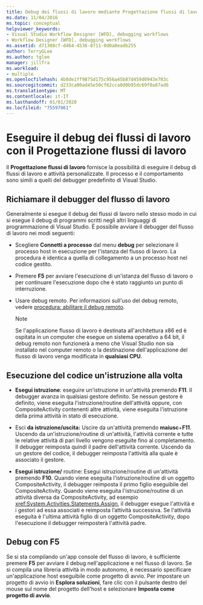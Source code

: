 ```yaml
---
title: Debug dei flussi di lavoro mediante Progettazione flussi di lavoro
ms.date: 11/04/2016
ms.topic: conceptual
helpviewer_keywords:
- Visual Studio Workflow Designer [WFD], debugging workflows
- Workflow Designer [WFD], debugging workflows
ms.assetid: d71308cf-d464-4536-8711-0d0a8eadb255
author: TerryGLee
ms.author: tglee
manager: jillfra
ms.workload:
- multiple
ms.openlocfilehash: 4b8de1ff9875d175c956a45b87d459d0943e783c
ms.sourcegitcommit: d233ca00ad45e50cf62cca0d0b95dc69f0a87ad6
ms.translationtype: MT
ms.contentlocale: it-IT
ms.lasthandoff: 01/01/2020
ms.locfileid: "75597061"
---
```

# <a name="debug-workflows-with-the-workflow-designer"></a>Eseguire il debug dei flussi di lavoro con il Progettazione flussi di lavoro

Il **Progettazione flussi di lavoro** fornisce la possibilità di eseguire il debug di flussi di lavoro e attività personalizzate. Il processo e il comportamento sono simili a quelli del debugger predefinito di Visual Studio.

## <a name="invoke-the-workflow-debugger"></a>Richiamare il debugger del flusso di lavoro

Generalmente si esegue il debug dei flussi di lavoro nello stesso modo in cui si esegue il debug di programmi scritti negli altri linguaggi di programmazione di Visual Studio. È possibile avviare il debugger del flusso di lavoro nei modi seguenti:

- Scegliere **Connetti a processo** dal menu **debug** per selezionare il processo host in esecuzione per l'istanza del flusso di lavoro. La procedura è identica a quella di collegamento a un processo host nel codice gestito.

- Premere **F5** per avviare l'esecuzione di un'istanza del flusso di lavoro o per continuare l'esecuzione dopo che è stato raggiunto un punto di interruzione.

- Usare debug remoto. Per informazioni sull'uso del debug remoto, vedere [procedura: abilitare il debug remoto](/previous-versions/visualstudio/visual-studio-2010/febz73k0(v=vs.100)).

   > [!NOTE]
   > Se l'applicazione flusso di lavoro è destinata all'architettura x86 ed è ospitata in un computer che esegue un sistema operativo a 64 bit, il debug remoto non funzionerà a meno che Visual Studio non sia installato nel computer remoto o la destinazione dell'applicazione del flusso di lavoro venga modificata in **qualsiasi CPU**.

## <a name="step-through-code"></a>Esecuzione del codice un'istruzione alla volta

- **Esegui istruzione**: eseguire un'istruzione in un'attività premendo **F11**. Il debugger avanza in qualsiasi gestore definito. Se nessun gestore è definito, viene eseguita l'istruzione/routine dell'attività oppure, con CompositeActivity contenenti altre attività, viene eseguita l'istruzione della prima attività in stato di esecuzione.

- Esci **da istruzione/uscita:** Uscire da un'attività premendo **maiusc**+**F11**. Uscendo da un'istruzione/routine di un'attività, l'attività corrente e tutte le relative attività di pari livello vengono eseguite fino al completamento. Il debugger reimposta quindi il padre dell'attività corrente. Uscendo da un gestore del codice, il debugger reimposta l'attività alla quale è associato il gestore.

- **Esegui istruzione/** routine: Esegui istruzione/routine di un'attività premendo **F10**. Quando viene eseguita l'istruzione/routine di un oggetto CompositeActivity, il debugger reimposta il primo figlio eseguibile del CompositeActivity. Quando viene eseguita l'istruzione/routine di un attività diversa da CompositeActivity, ad esempio <xref:System.Activities.Statements.Assign>, il debugger esegue l'attività e i gestori ad essa associati e reimposta l’attività successiva. Se l'attività eseguita è l'ultima attività figlio di un oggetto CompositeActivity, dopo l'esecuzione il debugger reimposterà l'attività padre.

## <a name="debug-with-f5"></a>Debug con F5

Se si sta compilando un'app console del flusso di lavoro, è sufficiente premere **F5** per avviare il debug nell'applicazione e nel flusso di lavoro. Se si compila una libreria attività in modo autonomo, è necessario specificare un'applicazione host eseguibile come progetto di avvio. Per impostare un progetto di avvio in **Esplora soluzioni**, fare clic con il pulsante destro del mouse sul nome del progetto dell'host e selezionare **Imposta come progetto di avvio**.

